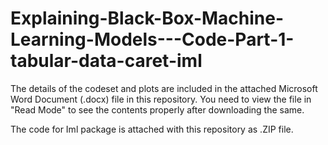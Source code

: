 # Explaining-Black-Box-Machine-Learning-Models---Code-Part-1-tabular-data-caret-iml

The details of the codeset and plots are included in the attached Microsoft Word Document (.docx) file in this repository. 
You need to view the file in "Read Mode" to see the contents properly after downloading the same.

The code for Iml package is attached with this repository as .ZIP file.
